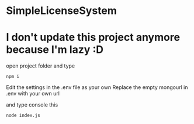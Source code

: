 # SimpleLicenseSystem
# I don't update this project anymore because I'm lazy :D

open project folder and type
```
npm i
```

Edit the settings in the .env file as your own
Replace the empty mongourl in .env with your own url

and type console this
```
node index.js
```
